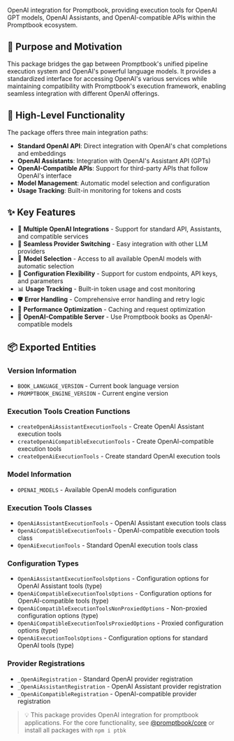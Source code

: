 OpenAI integration for Promptbook, providing execution tools for OpenAI GPT models, OpenAI Assistants, and OpenAI-compatible APIs within the Promptbook ecosystem.

## 🎯 Purpose and Motivation

This package bridges the gap between Promptbook's unified pipeline execution system and OpenAI's powerful language models. It provides a standardized interface for accessing OpenAI's various services while maintaining compatibility with Promptbook's execution framework, enabling seamless integration with different OpenAI offerings.

## 🔧 High-Level Functionality

The package offers three main integration paths:

-   **Standard OpenAI API**: Direct integration with OpenAI's chat completions and embeddings
-   **OpenAI Assistants**: Integration with OpenAI's Assistant API (GPTs)
-   **OpenAI-Compatible APIs**: Support for third-party APIs that follow OpenAI's interface
-   **Model Management**: Automatic model selection and configuration
-   **Usage Tracking**: Built-in monitoring for tokens and costs

## ✨ Key Features

-   🤖 **Multiple OpenAI Integrations** - Support for standard API, Assistants, and compatible services
-   🔄 **Seamless Provider Switching** - Easy integration with other LLM providers
-   🎯 **Model Selection** - Access to all available OpenAI models with automatic selection
-   🔧 **Configuration Flexibility** - Support for custom endpoints, API keys, and parameters
-   📊 **Usage Tracking** - Built-in token usage and cost monitoring
-   🛡️ **Error Handling** - Comprehensive error handling and retry logic
-   🚀 **Performance Optimization** - Caching and request optimization
-   🔌 **OpenAI-Compatible Server** - Use Promptbook books as OpenAI-compatible models

## 📦 Exported Entities

### Version Information

-   `BOOK_LANGUAGE_VERSION` - Current book language version
-   `PROMPTBOOK_ENGINE_VERSION` - Current engine version

### Execution Tools Creation Functions

-   `createOpenAiAssistantExecutionTools` - Create OpenAI Assistant execution tools
-   `createOpenAiCompatibleExecutionTools` - Create OpenAI-compatible execution tools
-   `createOpenAiExecutionTools` - Create standard OpenAI execution tools

### Model Information

-   `OPENAI_MODELS` - Available OpenAI models configuration

### Execution Tools Classes

-   `OpenAiAssistantExecutionTools` - OpenAI Assistant execution tools class
-   `OpenAiCompatibleExecutionTools` - OpenAI-compatible execution tools class
-   `OpenAiExecutionTools` - Standard OpenAI execution tools class

### Configuration Types

-   `OpenAiAssistantExecutionToolsOptions` - Configuration options for OpenAI Assistant tools (type)
-   `OpenAiCompatibleExecutionToolsOptions` - Configuration options for OpenAI-compatible tools (type)
-   `OpenAiCompatibleExecutionToolsNonProxiedOptions` - Non-proxied configuration options (type)
-   `OpenAiCompatibleExecutionToolsProxiedOptions` - Proxied configuration options (type)
-   `OpenAiExecutionToolsOptions` - Configuration options for standard OpenAI tools (type)

### Provider Registrations

-   `_OpenAiRegistration` - Standard OpenAI provider registration
-   `_OpenAiAssistantRegistration` - OpenAI Assistant provider registration
-   `_OpenAiCompatibleRegistration` - OpenAI-compatible provider registration

> 💡 This package provides OpenAI integration for promptbook applications. For the core functionality, see [@promptbook/core](#-packages) or install all packages with `npm i ptbk`
